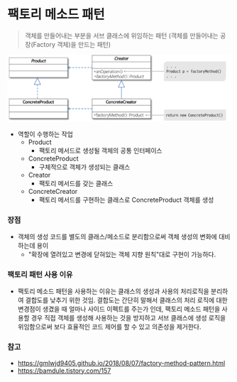 # 팩토리 메소드 패턴
> 객체를 만들어내는 부분을 서브 클래스에 위임하는 패턴 (객체를 만들어내는 공장(Factory 객체)을 만드는 패턴)

![팩토리메소드패턴](img/factory_method_pattern.png)
- 역할이 수행하는 작업
  - Product
    - 팩토리 메서드로 생성될 객체의 공통 인터페이스
  - ConcreteProduct
    - 구체적으로 객체가 생성되는 클래스
  - Creator
    - 팩토리 메서드를 갖는 클래스
  - ConcreteCreator
    - 팩토리 메서드를 구현하는 클래스로 ConcreteProduct 객체를 생성

### 장점
- 객체의 생성 코드를 별도의 클래스/메소드로 분리함으로써 객체 생성의 변화에 대비하는데 용이
  - "확장에 열려있고 변경에 닫혀있는 객체 지향 원칙"대로 구현이 가능하다.

###  팩토리 패턴 사용 이유
- 팩토리 메소드 패턴을 사용하는 이유는 클래스의 생성과 사용의 처리로직을 분리하여 결합도를 낮추기 위한 것임.
  결합도는 간단히 말해서 클래스의 처리 로직에 대한 변경점이 생겼을 때 얼마나 사이드 이펙트를 주는가 인데, 팩토리 메소드 패턴을 사용할 경우 직접 객체를 생성해 사용하는 것을 방지하고 서브 클래스에 생성 로직을 위임함으로써 보다 효율적인 코드 제어를 할 수 있고 의존성을 제거한다.


### 참고
- https://gmlwjd9405.github.io/2018/08/07/factory-method-pattern.html
- https://bamdule.tistory.com/157
